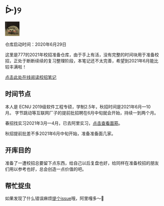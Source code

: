 # ᐕ\)୨

![](.gitbook/assets/img_5080-1-.gif)

仓库启动时间：2020年6月29日

这里是777的2021年校招准备仓库，由于手上有活，没有完整的时间块用于准备校招，正处于断断续续的复习整理阶段，本笔记还不太完善，希望到2021年6月能比较丰满啦！

[点击此处在线阅读校招笔记](https://hishark777.gitbook.io/777-interview-notes/)

## 时间节点

本人是 ECNU 2019级软件工程专硕，学制2.5年，秋招时间是2021年6月—10月。 字节跳动等互联网厂子的提前批招聘在6月中旬就会开始，持续一到两个月。

春招找实习2021年3月—4月，已去阿里实习，[点击查看面筋](interview/readme/777-interview.md)。 

秋招提前批差不多2021年6月中旬开始，准备准备面几家。

## 开库目的

准备了一遭校招总要留下点东西，给自己以后复盘也好，给同样在准备校招的朋友们用以参考也好，总会创造一点价值的吧。

## 帮忙捉虫

如果发现了什么错误麻烦[提个issue](https://github.com/hishark/Android-Interview/issues/new)哦，阿里嘎多～🥳 

